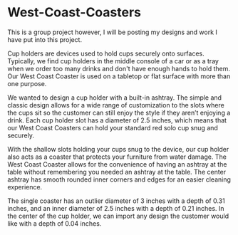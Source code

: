 # West-Coast-Coasters
This is a group project however, I will be posting my designs and work I have put into this project. 

Cup holders are devices used to hold cups securely onto surfaces. Typically, we find cup holders in the middle console of a car or as a tray when we order too many drinks and don't have enough hands to hold them. Our West Coast Coaster is used on a tabletop or flat surface with more than one purpose. 

We wanted to design a cup holder with a built-in ashtray. The simple and classic design allows for a wide range of customization to the slots where the cups sit so the customer can still enjoy the style if they aren’t enjoying a drink. Each cup holder slot has a diameter of 2.5 inches, which means that our West Coast Coasters can hold your standard red solo cup snug and securely. 

With the shallow slots holding your cups snug to the device, our cup holder also acts as a coaster that protects your furniture from water damage. The West Coast Coaster allows for the convenience of having an ashtray at the table without remembering you needed an ashtray at the table. The center ashtray has smooth rounded inner corners and edges for an easier cleaning experience. 

The single coaster has an outlier diameter of 3 inches with a depth of 0.31 inches, and an inner diameter of 2.5 inches with a depth of 0.21 inches. In the center of the cup holder, we can import any design the customer would like with a depth of 0.04 inches. 

